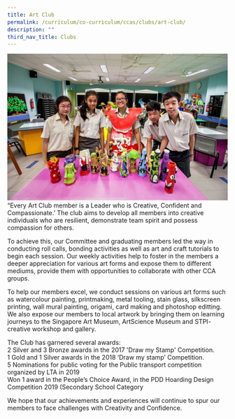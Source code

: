 ```yaml
---
title: Art Club
permalink: /curriculum/co-curriculum/ccas/clubs/art-club/
description: ""
third_nav_title: Clubs
---
```

![](/images/IMG_6574.jpg)
“Every Art Club member is a Leader who is Creative, Confident and Compassionate.’ The club aims to develop all members into creative individuals who are resilient, demonstrate team spirit and possess compassion for others.

To achieve this, our Committee and graduating members led the way in conducting roll calls, bonding activities as well as art and craft tutorials to begin each session. Our weekly activities help to foster in the members a deeper appreciation for various art forms and expose them to different mediums, provide them with opportunities to collaborate with other CCA groups.

To help our members excel, we conduct sessions on various art forms such as watercolour painting, printmaking, metal tooling, stain glass, silkscreen printing, wall mural painting, origami, card making and photoshop editting. We also expose our members to local artwork by bringing them on learning journeys to the Singapore Art Museum, ArtScience Museum and STPI- creative workshop and gallery.

The Club has garnered several awards:  
2 Silver and 3 Bronze awards in the 2017 'Draw my Stamp' Competition.  
1 Gold and 1 Silver awards in the 2018 ‘Draw my stamp’ Competition.  
5 Nominations for public voting for the Public transport competition organized by LTA in 2019  
Won 1 award in the People’s Choice Award, in the PDD Hoarding Design Competition 2019 (Secondary School Category

We hope that our achievements and experiences will continue to spur our members to face challenges with Creativity and Confidence.